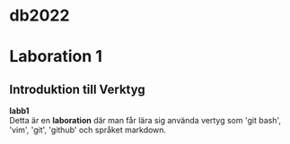 
# db2022

# Laboration 1

## Introduktion till Verktyg  

**labb1**  
Detta är en **laboration** där man får lära sig använda vertyg som 'git bash', 'vim', 'git', 'github' och språket markdown.
